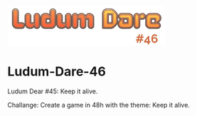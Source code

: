 ![Ludum Dare](https://github.com/ertkjern/Ludum-Dare-46/blob/master/Assets/Sprites/UI/LDLOGO.png)

# Ludum-Dare-46
Ludum Dear #45: Keep it alive. 

Challange: Create a game in 48h with the theme: Keep it alive.
